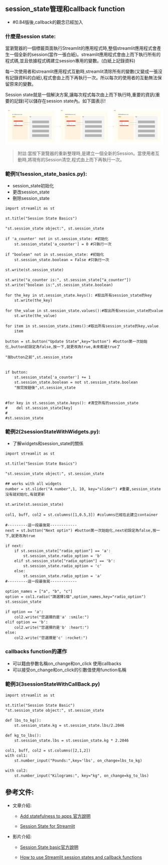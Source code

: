 ## session_state管理和callback function
- #0.84版後,callback的觀念已經加入

### 什麼是session state:
當瀏覽器的一個標籤頁面執行Streamlit的應用程式時,整個streamlit應用程式會產生一個全新的session(當作一張白紙)。streamlit應用程式會由上而下執行所有的程式碼,並且依據程式碼建立session專用的變數。(白紙上記錄資料)

每一次使用者和streamlit應用程式互動時,streamlit清除所有的變數(又變成一張沒有記錄資料的白紙),程式會由上而下再執行一次。所以每次的使用者的互動無法保留原來的變數。

Session state就是一個解決方案,讓每次程式每次由上而下執行時,重要的資訊(重要的記錄)可以儲存在session state內。如下圖表示!

![](./images/pic1.png)

> 附註:當按下瀏覽器的重新整理時,是建立一個全新的Session。當使用者互動時,將現有的Session清空,程式由上而下再執行一次。


### 範例1(1session_state_basics.py):

- session_state初始化
- 更改session_state
- 刪除session_state

```
import streamlit as st

st.title("Session State Basics")

"st.session_state object:", st.session_state

if 'a_counter' not in st.session_state: #初始化
    st.session_state['a_counter'] = 0 #只執行一次

if "boolean" not in st.session_state: #初始化
    st.session_state.boolean = False #只執行一次

st.write(st.session_state)

st.write("a_counter is:", st.session_state["a_counter"])
st.write("boolean is:",st.session_state.boolean)

for the_key in st.session_state.keys(): #取出所有session_state的key
    st.write(the_key)

for the_value in st.session_state.values():#取出所有session_state的value
    st.write(the_value)

for item in st.session_state.items():#取出所有session_state的key,value
    item

button = st.button("Update State",key="button") #button第一次始始化,button初設定為false,按一下,就更改為true,未來都是true了

"按button之前",st.session_state


if button:
    st.session_state['a_counter'] += 1
    st.session_state.boolean = not st.session_state.boolean
    "按完按鈕後",st.session_state


#for key in st.session_state.keys(): #清空所有的session_state
#    del st.session_state[key]
#
#st.session_state

```


### 範例2(2sessionStateWithWidgets.py):
- 了解widgets和session_state的關係

```
import streamlit as st

st.title("Session State Basics")

"st.session_state object:", st.session_state

## works with all widgets
number = st.slider("A number",1, 10, key="slider") #重要,session_state沒有就初始化,有就更新

st.write(st.session_state)

col1, buff, col2 = st.columns([1,0.5,3]) #columns已經在此建立container

#---------這一段最後寫------------
next = st.button("Next optin") #button第一次始始化,next初設定為false,按一下,就更改為true

if next:
    if st.session_state["radio_option"] == 'a':
        st.session_state.radio_option = 'b'
    elif st.session_state["radio_option"] == 'b':
        st.session_state.radio_option = 'c'
    else:
        st.session_state.radio_option = 'a'
#---------這一段最後寫------------

option_names = ["a", "b", "c"]
option = col1.radio("請選擇1個",option_names,key="radio_option")
st.session_state

if option == 'a':
    col2.write("您選擇的是'a' :smile:")
elif option == 'b':
    col2.write("您選擇的是'b' :heart:")
else:
    col2.write("您選擇是'c' :rocket:")

```

### callbacks function的運作
- 可以籍由參數名稱on_change和on_click 使用callbacks
- 可以接受on_change和on_click的引數值使用function名稱

### 範例3(3sessionStateWithCallBack.py)

```
import streamlit as st

st.title("Session State Basic")
"st.session_state object:", st.session_state

def lbs_to_kg():
    st.session_state.kg = st.session_state.lbs/2.2046

def kg_to_lbs():
    st.session_state.lbs = st.session_state.kg * 2.2046

col1, buff, col2 = st.columns([2,1,2])
with col1:
    st.number_input("Pounds:",key='lbs', on_change=lbs_to_kg)

with col2:
    st.number_input("Kilograms:", key="kg", on_change=kg_to_lbs)
```

## 參考文件:
- 文章介紹:
	- [Add statefulness to apps 官方說明](https://docs.streamlit.io/library/advanced-features/session-state)
	
	- [Session State for Streamlit](https://blog.streamlit.io/session-state-for-streamlit/)



- 影片介紹:
	- [Session State basic官方說明](https://youtu.be/92jUAXBmZyU?si=acJpTrmuIkcG0XW3)
	
	- [How to use Streamlit session states and callback functions](https://youtu.be/5l9COMQ3acc?si=aRPhivyJN3xdixqk)
